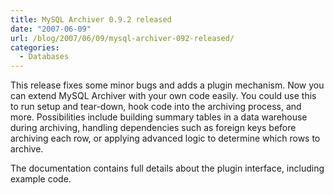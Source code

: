 ```yaml
---
title: MySQL Archiver 0.9.2 released
date: "2007-06-09"
url: /blog/2007/06/09/mysql-archiver-092-released/
categories:
  - Databases
---
```


This release fixes some minor bugs and adds a plugin mechanism. Now you can extend MySQL Archiver with your own code easily. You could use this to run setup and tear-down, hook code into the archiving process, and more. Possibilities include building summary tables in a data warehouse during archiving, handling dependencies such as foreign keys before archiving each row, or applying advanced logic to determine which rows to archive.

The documentation contains full details about the plugin interface, including example code.
